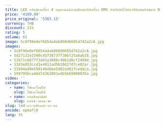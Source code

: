 ```yaml
---
title: LED ควันฟองเครื่อง 4 หลุมงานแต่งงานฟองสเปรย์เครื่อง DMX สําหรับดิสโก้ผับเวทีพิเศษคริสต์มาส Bubbles เครื่อง
price: '4189.49'
price_original: '5303.15'
currency: THB
discount: 21%
rating: 5
volume: 61
image: Sc8f98e0ef6854a4ab860d6605d742a2cA.jpg
images:
  - Sc8f98e0ef6854a4ab860d6605d742a2cA.jpg
  - Sd27132e2390c45738737f386f25a8ab38.jpg
  - S1b71c6877f3d41a3988c4061d8cf2499d.jpg
  - S3d3e853ccd1e4812ad5b30d27d7ce02ar.jpg
  - S1b94ad9e5981464bbe5d02ad61fcedaca.jpg
  - S99795bca48d74362801edb5b69800835o.jpg
video: ''
categories:
  - name: ไฟและโคมไฟ
    slug: ไฟและโคมไฟ
  - name: แสงเชิงพาณิชย์
    slug: แสงเช-งพาณ-ชย
slug: led-คว-นฟองเคร-อง-หล
encode: opmafj8
lang: th
---
```

  